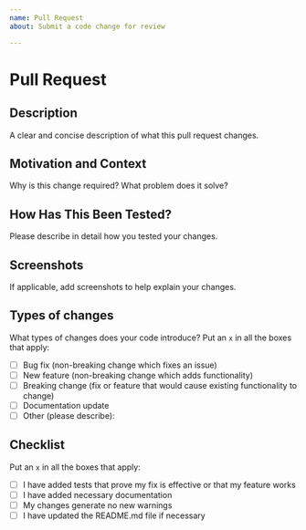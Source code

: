 ```yaml
---
name: Pull Request
about: Submit a code change for review

---
```

# Pull Request

## Description

A clear and concise description of what this pull request changes.

## Motivation and Context

Why is this change required? What problem does it solve?

## How Has This Been Tested?

Please describe in detail how you tested your changes.

## Screenshots

If applicable, add screenshots to help explain your changes.

## Types of changes

What types of changes does your code introduce? Put an `x` in all the boxes that apply:

- [ ] Bug fix (non-breaking change which fixes an issue)
- [ ] New feature (non-breaking change which adds functionality)
- [ ] Breaking change (fix or feature that would cause existing functionality to change)
- [ ] Documentation update
- [ ] Other (please describe):

## Checklist

Put an `x` in all the boxes that apply:

- [ ] I have added tests that prove my fix is effective or that my feature works
- [ ] I have added necessary documentation
- [ ] My changes generate no new warnings
- [ ] I have updated the README.md file if necessary
